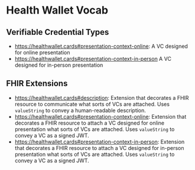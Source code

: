 # Health Wallet Vocab

## Verifiable Credential Types

* https://healthwallet.cards#presentation-context-online: A VC designed for online presentation
* https://healthwallet.cards#presentation-context-in-person A VC designed for in-person presentation

## FHIR Extensions

 * https://healthwallet.cards#description: Extension that decorates a FHIR resource to communicate what sorts of VCs are attached. Uses `valueString` to convey a human-readable description.
 * https://healthwallet.cards#presentation-context-online: Extension that decorates a FHIR resource to attach a VC designed for online presentation what sorts of VCs are attached. Uses `valueString` to convey a VC as a signed JWT.
 * https://healthwallet.cards#presentation-context-in-person: Extension that decorates a FHIR resource to attach a VC designed for in-person presentation what sorts of VCs are attached. Uses `valueString` to convey a VC as a signed JWT.
